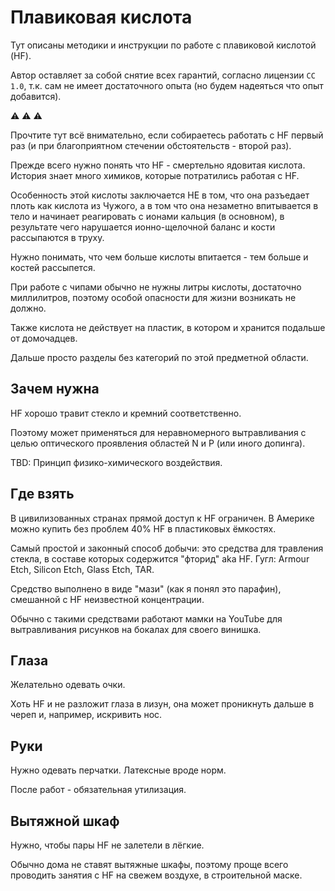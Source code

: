 # Плавиковая кислота

Тут описаны методики и инструкции по работе с плавиковой кислотой (HF).

Автор оставляет за собой снятие всех гарантий, согласно лицензии `CC 1.0`, т.к. сам не имеет достаточного опыта (но будем надеяться что опыт добавится).

:warning: :warning: :warning:

Прочтите тут всё внимательно, если собираетесь работать с HF первый раз (и при благоприятном стечении обстоятельств - второй раз).

Прежде всего нужно понять что HF - смертельно ядовитая кислота. История знает много химиков, которые потратились работая с HF.

Особенность этой кислоты заключается НЕ в том, что она разъедает плоть как кислота из Чужого, а в том что она незаметно впитывается в тело и начинает реагировать с ионами кальция (в основном), в результате чего нарушается ионно-щелочной баланс и кости рассыпаются в труху.

Нужно понимать, что чем больше кислоты впитается - тем больше и костей рассыпется.

При работе с чипами обычно не нужны литры кислоты, достаточно миллилитров, поэтому особой опасности для жизни возникать не должно.

Также кислота не действует на пластик, в котором и хранится подальше от домочадцев.

Дальше просто разделы без категорий по этой предметной области.

## Зачем нужна

HF хорошо травит стекло и кремний соответственно.

Поэтому может применяться для неравномерного вытравливания с целью оптического проявления областей N и P (или иного допинга).

TBD: Принцип физико-химического воздействия.

## Где взять

В цивилизованных странах прямой доступ к HF ограничен. В Америке можно купить без проблем 40% HF в пластиковых ёмкостях.

Самый простой и законный способ добычи: это средства для травления стекла, в составе которых содержится "фторид" aka HF. Гугл: Armour Etch, Silicon Etch, Glass Etch, TAR.

Средство выполнено в виде "мази" (как я понял это парафин), смешанной с HF неизвестной концентрации.

Обычно с такими средствами работают мамки на YouTube для вытравливания рисунков на бокалах для своего винишка.

## Глаза

Желательно одевать очки.

Хоть HF и не разложит глаза в лизун, она может проникнуть дальше в череп и, например, искривить нос.

## Руки

Нужно одевать перчатки. Латексные вроде норм.

После работ - обязательная утилизация.

## Вытяжной шкаф

Нужно, чтобы пары HF не залетели в лёгкие.

Обычно дома не ставят вытяжные шкафы, поэтому проще всего проводить занятия с HF на свежем воздухе, в строительной маске.
